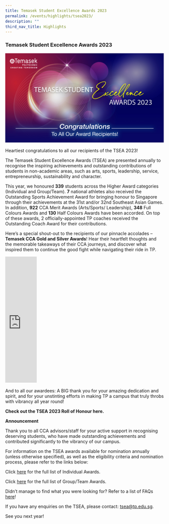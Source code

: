 ```yaml
---
title: Temasek Student Excellence Awards 2023
permalink: /events/highlights/tsea2023/
description: ""
third_nav_title: Highlights
---
```

### Temasek Student Excellence Awards 2023

![](/images/temasek%20excellence%20award%20congrats_2023_homepage.jpg)


Heartiest congratulations to all our recipients of the TSEA 2023! 

The Temasek Student Excellence Awards (TSEA) are presented annually to recognise the inspiring achievements and outstanding contributions of students in non-academic areas, such as arts, sports, leadership, service, entrepreneurship, sustainability and character.

This year, we honoured **339** students across the Higher Award categories (Individual and Group/Team). **7** national athletes also received the Outstanding Sports Achievement Award for bringing honour to Singapore through their achievements at the 31st and/or 32nd Southeast Asian Games. In addition, **922** CCA Merit Awards (Arts/Sports/ Leadership), **348** Full Colours Awards and **130** Half Colours Awards have been accorded. On top of these awards, 2 officially-appointed TP coaches received the Outstanding Coach Award for their contributions. 

Here’s a special shout-out to the recipients of our pinnacle accolades – **Temasek CCA Gold and Silver Awards**! Hear their heartfelt thoughts and the memorable takeaways of their CCA journeys, and discover what inspired them to continue the good fight while navigating their ride in TP. 

<iframe allowfullscreen="" allow="accelerometer; autoplay; clipboard-write; encrypted-media; gyroscope; picture-in-picture; web-share" frameborder="0" title="YouTube video player" src="https://www.youtube.com/embed/qsBq_quViSE" height="400" width="100"></iframe>

And to all our awardees: A BIG thank you for your amazing dedication and spirit, and for your unstinting efforts in making TP a campus that truly throbs with vibrancy all year round!  


**Check out the TSEA 2023 Roll of Honour here.**
[](/files/TSEA/2023/tsea%202023%20-%20roll%20of%20honour%20.pdf)


**Announcement**

Thank you to all CCA advisors/staff for your active support in recognising deserving students, who have made outstanding achievements and contributed significantly to the vibrancy of our campus.

For information on the TSEA awards available for nomination annually (unless otherwise specified), as well as the eligibility criteria and nomination process, please refer to the links below:


Click [here](/files/TSEA/2023/tsea%202023%20-%20individual%20awards.pdf) for the full list of Individual Awards.

Click [here](/files/TSEA/2023/tsea%202023%20-%20group-team%20awards.pdf) for the full list of Group/Team Awards.

Didn’t manage to find what you were looking for? Refer to a list of FAQs [here](/files/TSEA/2023/tsea%202023%20-%20faqs.pdf)!

If you have any enquiries on the TSEA, please contact: [tsea@tp.edu.sg](mailto:tsea@tp.edu.sg).


See you next year!